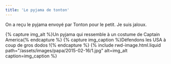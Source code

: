 ```yaml
---
title: 'Le pyjama de tonton'
---
```


On a reçu le pyjama envoyé par Tonton pour le petit. Je suis jaloux.

{% capture img_alt %}Un pyjama qui ressemble à un costume de Captain
America{% endcapture %} {% capture img_caption %}Défendons les USA à coup de
gros dodos !{% endcapture %} {% include rwd-image.html.liquid
path="/assets/images/papa/2015-02-16/1.jpg"
alt=img_alt
caption=img_caption
%}
